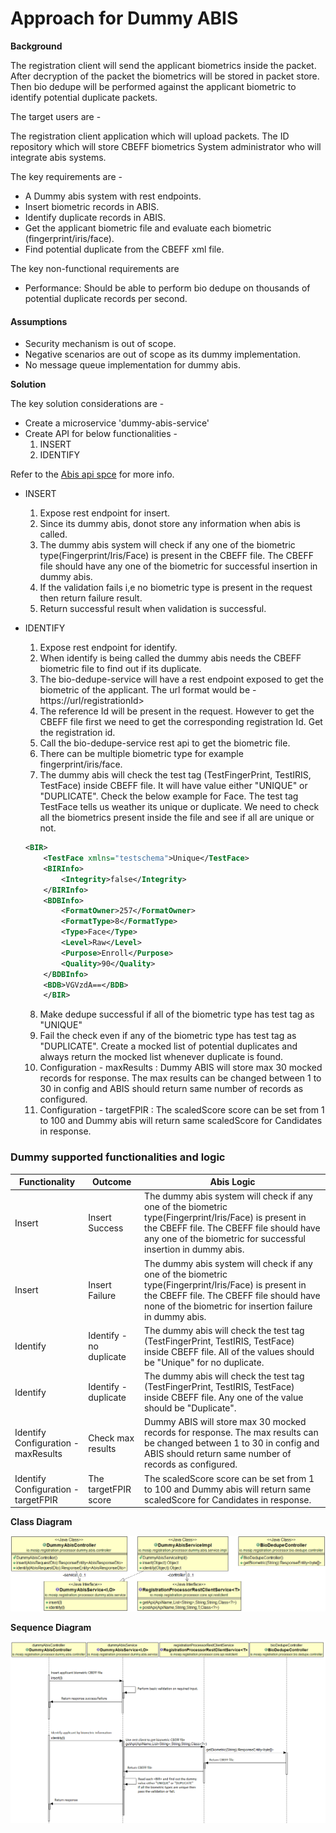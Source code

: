 # Approach for Dummy ABIS

**Background**

The registration client will send the applicant biometrics inside the packet. After decryption of the packet the biometrics will be stored in packet store. Then bio dedupe will be performed against the applicant biometric to identify potential duplicate packets.

The target users are -

The registration client application which will upload packets.
The ID repository which will store CBEFF biometrics
System administrator who will integrate abis systems.


The key requirements are -
- A Dummy abis system with rest endpoints.
- Insert biometric records in ABIS.
- Identify duplicate records in ABIS.
- Get the applicant biometric file and evaluate each biometric (fingerprint/iris/face).
- Find potential duplicate from the CBEFF xml file.


The key non-functional requirements are
-	Performance: Should be able to perform bio dedupe on thousands of potential duplicate records per second.


#### Assumptions
- Security mechanism is out of scope.
- Negative scenarios are out of scope as its dummy implementation.
- No message queue implementation for dummy abis.

**Solution**

The key solution considerations are -
- Create a microservice 'dummy-abis-service'
- Create API for below functionalities -
	1. INSERT
	2. IDENTIFY
	
Refer to the [Abis api spce](https://github.com/mosip/mosip/wiki/ABIS-APIs) for more info.
- INSERT
	1. Expose rest endpoint for insert.
	2. Since its dummy abis, donot store any information when abis is called.
	3. The dummy abis system will check if any one of the biometric type(Fingerprint/Iris/Face) is present in the CBEFF file. The CBEFF file should have any one of the biometric for successful insertion in dummy abis.
	4. If the validation fails i,e no biometric type is present in the request then return failure result.
	5. Return successful result when validation is successful.
- IDENTIFY
	1. Expose rest endpoint for identify.
	2. When identify is being called the dummy abis needs the CBEFF biometric file to find out if its duplicate.
	3. The bio-dedupe-service will have a rest endpoint exposed to get the biometric of the applicant. The url format would be - https://url/registrationId>
	4. The reference Id will be present in the request. However to get the CBEFF file first we need to get the corresponding registration Id. Get the registration id.
	5. Call the bio-dedupe-service rest api to get the biometric file.
	6. There can be multiple biometric type for example fingerprint/iris/face.
	7. The dummy abis will check the test tag (TestFingerPrint, TestIRIS, TestFace) inside CBEFF file. It will have value either "UNIQUE" or "DUPLICATE". Check the below example for Face. The test tag TestFace tells us weather its unique or duplicate. We need to check all the biometrics present inside the file and see if all are unique or not.
	```XML
	<BIR>
		<TestFace xmlns="testschema">Unique</TestFace>
		<BIRInfo>
		    <Integrity>false</Integrity>
		</BIRInfo>
		<BDBInfo>
		    <FormatOwner>257</FormatOwner>
		    <FormatType>8</FormatType>
		    <Type>Face</Type>
		    <Level>Raw</Level>
		    <Purpose>Enroll</Purpose>
		    <Quality>90</Quality>
		</BDBInfo>
		<BDB>VGVzdA==</BDB>
	    </BIR>
	```
	
	8. Make dedupe successful if all of the biometric type has test tag as "UNIQUE"
	9. Fail the check even if any of the biometric type has test tag as "DUPLICATE". Create a mocked list of potential duplicates and always return the mocked list whenever duplicate is found.
	10. Configuration - maxResults : Dummy ABIS will store max 30 mocked records for response. The max results can be changed between 1 to 30 in config and ABIS should return same number of records as configured.
	11. Configuration - targetFPIR : The scaledScore score can be set from 1 to 100 and Dummy abis will return same scaledScore for Candidates in response.

### Dummy supported functionalities and logic
Functionality	|	Outcome	|	Abis Logic
----------------|---------------|----------------------------------------------------
Insert	|	Insert Success	|	The dummy abis system will check if any one of the biometric type(Fingerprint/Iris/Face) is present in the CBEFF file. The CBEFF file should have any one of the biometric for successful insertion in dummy abis.
Insert	|	Insert Failure	|	The dummy abis system will check if any one of the biometric type(Fingerprint/Iris/Face) is present in the CBEFF file. The CBEFF file should have none of the biometric for insertion failure in dummy abis.
Identify	|	Identify - no duplicate	|	The dummy abis will check the test tag (TestFingerPrint, TestIRIS, TestFace) inside CBEFF file. All of the values should be "Unique" for no duplicate.
Identify	|	Identify - duplicate	|	The dummy abis will check the test tag (TestFingerPrint, TestIRIS, TestFace) inside CBEFF file. Any one of the value should be "Duplicate".
Identify Configuration - maxResults	|	Check max results	|	Dummy ABIS will store max 30 mocked records for response. The max results can be changed between 1 to 30 in config and ABIS should return same number of records as configured.
Identify Configuration - targetFPIR	|	The targetFPIR score	|	The scaledScore score can be set from 1 to 100 and Dummy abis will return same scaledScore for Candidates in response.


**Class Diagram**

![Dummy abis class diagram](_images/dummyabis_class_diagram.png)

**Sequence Diagram**

![Dummy abis sequence diagram](_images/dummyabis_seq_diagram.png)
